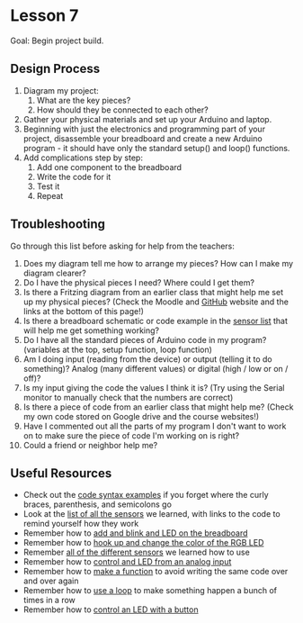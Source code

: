 Lesson 7
=========

Goal: Begin project build.

## Design Process

1. Diagram my project:
    1. What are the key pieces?
    1. How should they be connected to each other?
1. Gather your physical materials and set up your Arduino and laptop.
1. Beginning with just the electronics and programming part of your project,
    disassemble your breadboard and create a new Arduino program - it should
    have only the standard setup() and loop() functions.
1. Add complications step by step:
    1. Add one component to the breadboard
    1. Write the code for it
    1. Test it
    1. Repeat

## Troubleshooting

Go through this list before asking for help from the teachers:

1. Does my diagram tell me how to arrange my pieces?  How can I make my diagram
    clearer?
1. Do I have the physical pieces I need?  Where could I get them?
1. Is there a Fritzing diagram from an earlier class that might help me set up
    my physical pieces?  (Check the Moodle and
    [GitHub](https://github.com/peplin/electronics-and-programming-class)
    website and the links at the bottom of this page!)
1. Is there a breadboard schematic or code example  in the [sensor
   list](https://github.com/peplin/electronics-and-programming-class/blob/master/6/README.mkd#project-starter-ideas)
   that will help me get something working?
1. Do I have all the standard pieces of Arduino code in my program?  (variables
    at the top, setup function, loop function)
1. Am I doing input (reading from the device) or output (telling it to do
    something)?  Analog (many different values) or digital (high / low or on /
    off)?
1. Is my input giving the code the values I think it is? (Try using the Serial
   monitor to manually check that the numbers are correct)
1. Is there a piece of code from an earlier class that might help me? (Check my
    own code stored on Google drive and the course websites!)
1. Have I commented out all the parts of my program I don't want to work on to
    make sure the piece of code I'm working on is right?
1. Could a friend or neighbor help me?

## Useful Resources

* Check out the [code syntax
  examples](https://github.com/peplin/electronics-and-programming-class/blob/master/1/syntax_example.c)
  if you forget where the curly braces, parenthesis, and semicolons go
* Look at the [list of all the
  sensors](https://github.com/peplin/electronics-and-programming-class/blob/master/6/README.mkd#project-starter-ideas)
  we learned, with links to the code to remind yourself how they work
* Remember how to [add and blink and LED on the
  breadboard](http://learn.adafruit.com/adafruit-arduino-lesson-2-leds)
* Remember how to [hook up and change the color of the RGB LED](http://learn.adafruit.com/adafruit-arduino-lesson-3-rgb-leds)
* Remember [all of the different sensors](https://github.com/peplin/electronics-and-programming-class/tree/master/6#project-starter-ideas) we learned how to use
* Remember how to [control and LED from an analog input](https://github.com/peplin/electronics-and-programming-class/blob/master/4/forcesensor_to_led/forcesensor_to_led.ino)
* Remember how to [make a function](https://github.com/peplin/electronics-and-programming-class/blob/master/4/2-function.c) to avoid writing the same code over and over again
* Remember how to [use a loop](https://github.com/peplin/electronics-and-programming-class/blob/master/4/3-loop.c) to make something happen a bunch of times in a row
* Remember how to [control an LED with a button](http://learn.adafruit.com/adafruit-arduino-lesson-6-digital-inputs)
